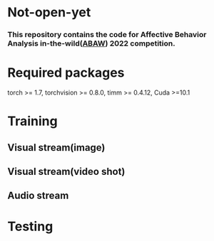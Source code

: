 # Not-open-yet

### This repository contains the code for Affective Behavior Analysis in-the-wild([ABAW](https://ibug.doc.ic.ac.uk/resources/cvpr-2022-3rd-abaw/)) 2022 competition.

# Required packages

torch >= 1.7, torchvision >= 0.8.0, timm >= 0.4.12, Cuda >=10.1

# Training

## Visual stream(image)

## Visual stream(video shot)

## Audio stream

# Testing

